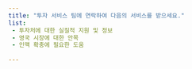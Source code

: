 ```yaml
---
title: "투자 서비스 팀에 연락하여 다음의 서비스를 받으세요."
list: 
 - 투자처에 대한 실질적 지원 및 정보
 - 영국 시장에 대한 안목
 - 인맥 확충에 필요한 도움
 
---
```

